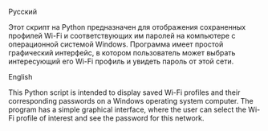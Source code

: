 Русский

Этот скрипт на Python предназначен для отображения сохраненных профилей Wi-Fi и соответствующих им паролей на компьютере с операционной системой Windows. Программа имеет простой графический интерфейс, в котором пользователь может выбрать интересующий его Wi-Fi профиль и увидеть пароль от этой сети.

English

This Python script is intended to display saved Wi-Fi profiles and their corresponding passwords on a Windows operating system computer. The program has a simple graphical interface, where the user can select the Wi-Fi profile of interest and see the password for this network.
